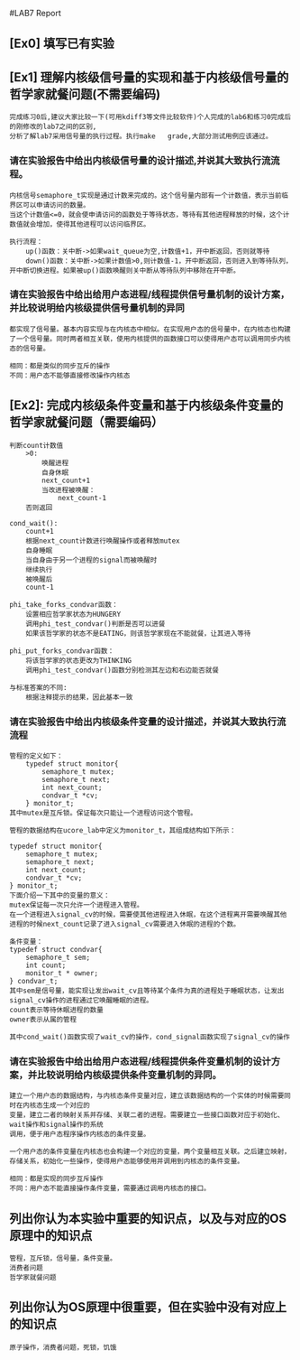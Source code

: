 #LAB7 Report

## [Ex0] 填写已有实验

## [Ex1] 理解内核级信号量的实现和基于内核级信号量的哲学家就餐问题(不需要编码)
	完成练习0后,建议大家比较一下(可用kdiff3等文件比较软件)个人完成的lab6和练习0完成后的刚修改的lab7之间的区别,
	分析了解lab7采用信号量的执行过程。执行make	grade,大部分测试用例应该通过。
### 请在实验报告中给出内核级信号量的设计描述,并说其大致执行流流程。
```
内核信号semaphore_t实现是通过计数来完成的。这个信号量内部有一个计数值，表示当前临界区可以申请访问的数量。
当这个计数值<=0，就会使申请访问的函数处于等待状态，等待有其他进程释放的时候，这个计数值就会增加，使得其他进程可以访问临界区。

执行流程：
	up()函数：关中断->如果wait_queue为空,计数值+1，开中断返回，否则就等待
	down()函数：关中断->如果计数值>0,则计数值-1，开中断返回，否则进入到等待队列，开中断切换进程。如果被up()函数唤醒则关中断从等待队列中移除在开中断。
```
### 请在实验报告中给出给用户态进程/线程提供信号量机制的设计方案，并比较说明给内核级提供信号量机制的异同

```
都实现了信号量。基本内容实现与在内核态中相似。在实现用户态的信号量中，在内核态也构建了一个信号量。同时两者相互关联，使用内核提供的函数接口可以使得用户态可以调用同步内核态的信号量。

相同：都是类似的同步互斥的操作
不同：用户态不能够直接修改操作内核态
```

## [Ex2]: 完成内核级条件变量和基于内核级条件变量的哲学家就餐问题（需要编码）

```
判断count计数值
	>0:
		唤醒进程
		自身休眠
		next_count+1
		当改进程被唤醒：
			next_count-1
	否则返回

cond_wait():
	count+1
	根据next_count计数进行唤醒操作或者释放mutex
	自身睡眠
	当自身由于另一个进程的signal而被唤醒时
	继续执行
	被唤醒后
	count-1
	
phi_take_forks_condvar函数：
	设置相应哲学家状态为HUNGERY
	调用phi_test_condvar()判断是否可以进餐
	如果该哲学家的状态不是EATING，则该哲学家现在不能就餐，让其进入等待
	
phi_put_forks_condvar函数：
	将该哲学家的状态更改为THINKING
	调用phi_test_condvar()函数分别检测其左边和右边能否就餐

与标准答案的不同:
	根据注释提示的结果，因此基本一致

```

### 请在实验报告中给出内核级条件变量的设计描述，并说其大致执行流流程

```
管程的定义如下：
	typedef struct monitor{
		semaphore_t mutex;
		semaphore_t next;
		int next_count;
		condvar_t *cv;
	} monitor_t;
其中mutex是互斥锁。保证每次只能让一个进程访问这个管程。

管程的数据结构在ucore_lab中定义为monitor_t，其组成结构如下所示：

typedef struct monitor{
    semaphore_t mutex;
    semaphore_t next;
    int next_count;
    condvar_t *cv;
} monitor_t;
下面介绍一下其中的变量的意义：
mutex保证每一次只允许一个进程进入管程。
在一个进程进入signal_cv的时候，需要使其他进程进入休眠，在这个进程离开需要唤醒其他进程的时候next_count记录了进入signal_cv需要进入休眠的进程的个数。

条件变量：
typedef struct condvar{
    semaphore_t sem;
    int count;
    monitor_t * owner;
} condvar_t;
其中sem是信号量，能实现让发出wait_cv且等待某个条件为真的进程处于睡眠状态，让发出signal_cv操作的进程通过它唤醒睡眠的进程。
count表示等待休眠进程的数量
owner表示从属的管程

其中cond_wait()函数实现了wait_cv的操作，cond_signal函数实现了signal_cv的操作
```

### 请在实验报告中给出给用户态进程/线程提供条件变量机制的设计方案，并比较说明给内核级提供条件变量机制的异同。

```
建立一个用户态的数据结构，与内核态条件变量对应，建立该数据结构的一个实体的时候需要同时在内核态生成一个对应的
变量，建立二者的映射关系并存储、关联二者的进程。需要建立一些接口函数对应于初始化、wait操作和signal操作的系统
调用，便于用户态程序操作内核态的条件变量。

一个用户态的条件变量在内核态也会构建一个对应的变量，两个变量相互关联。之后建立映射，存储关系，初始化一些操作，使得用户态能够使用并调用到内核态的条件变量。

相同：都是实现的同步互斥操作
不同：用户态不能直接操作条件变量，需要通过调用内核态的接口。
```

## 列出你认为本实验中重要的知识点，以及与对应的OS原理中的知识点
```
管程，互斥锁，信号量，条件变量。
消费者问题
哲学家就餐问题
```

## 列出你认为OS原理中很重要，但在实验中没有对应上的知识点
```
原子操作，消费者问题，死锁，饥饿
```


